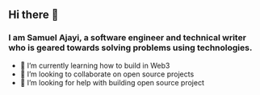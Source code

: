 ## Hi there 👋

### I am Samuel Ajayi, a software engineer and technical writer who is geared towards solving problems using technologies.



- 🌱 I’m currently learning how to build in Web3
- 👯 I’m looking to collaborate on open source projects
- 🤔 I’m looking for help with building open source project
